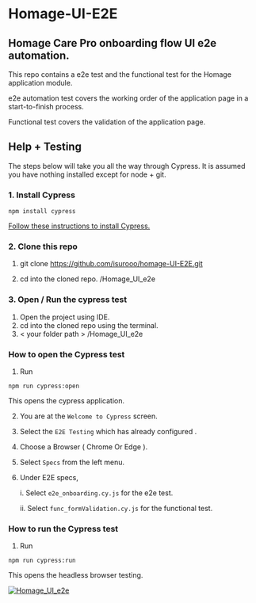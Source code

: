# Homage-UI-E2E
## Homage Care Pro onboarding flow UI e2e automation.


This repo contains a e2e test and the functional test for the Homage application module. 

e2e automation test covers the working order of the application page in a start-to-finish process.

Functional test covers the validation of the application page.

## Help + Testing
The steps below will take you all the way through Cypress. It is assumed you have nothing installed except for node + git.

### 1. Install Cypress
```
npm install cypress
```
[Follow these instructions to install Cypress.](https://on.cypress.io/installing-cypress)


### 2. Clone this repo
1. git clone https://github.com/isurooo/homage-UI-E2E.git

2.  cd into the cloned repo.
<folder path>/Homage_UI_e2e



### 3. Open / Run the cypress test
1. Open the project using IDE.
2. cd into the cloned repo using the terminal.
3. < your folder path > /Homage_UI_e2e


### How to open the Cypress test



1. Run 
```
npm run cypress:open
```


This opens the cypress application.

2. You are at the `Welcome to Cypress` screen.
3. Select the `E2E Testing` which has already configured .
4. Choose a Browser ( Chrome Or Edge ).
5. Select `Specs` from the left menu.
6. Under E2E specs, 

    i. Select `e2e_onboarding.cy.js` for the e2e test.
    
    ii. Select `func_formValidation.cy.js` for the functional test.  

 
### How to run the Cypress test

1. Run
```
npm run cypress:run
```
This opens the headless browser testing.












[![Homage_UI_e2e](https://img.shields.io/endpoint?url=https://dashboard.cypress.io/badge/simple/e6kf48&style=flat&logo=cypress)](https://dashboard.cypress.io/projects/e6kf48/runs)